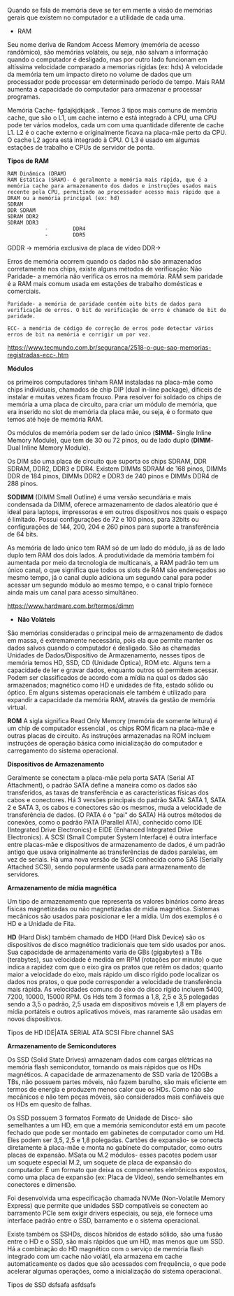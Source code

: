 Quando se fala de memória deve se ter em mente a visão de memórias gerais que existem no computador e a utilidade de cada uma.

- RAM
  
Seu nome deriva de Random Access Memory (memória de acesso randômico),  são memórias voláteis, ou seja, não salvam a informação quando o computador  é desligado, mas por outro lado funcionam em altíssima velocidade comparado a memorias rígidas (ex: hds)
A velocidade da memória tem um impacto direto no volume de dados que um processador pode processar em determinado período de tempo. Mais RAM aumenta a capacidade do computador para armazenar e processar programas.

Memória Cache- fgdajkjdkjask . Temos 3 tipos mais comuns de memória cache, que são o L1, um cache interno e está integrado à CPU, uma CPU pode ter vários modelos, cada um com uma quantidade diferente de cache L1. L2 é o cache externo e originalmente ficava na placa-mãe perto da CPU. O cache L2 agora está integrado à CPU. O L3 é usado em algumas estações de trabalho e CPUs de servidor de ponta.

**Tipos de RAM**


	RAM Dinâmica (DRAM)
	RAM Estática (SRAM)- é geralmente a memória mais rápida, que é a memória cache para armazenamento dos dados e instruções usados mais recente pela CPU, permitindo ao processador acesso mais rápido que a DRAM ou a memória principal (ex: hd)
	SDRAM
	DDR SDRAM
	SDRAM DDR2
	SDRAM DDR3
                -        DDR4
                -        DDR5

GDDR -> memória exclusiva de placa de vídeo
DDR->

Erros de memória ocorrem quando os dados não são armazenados corretamente nos chips, existe alguns métodos de verificação:
	Não Paridade- a memória não verifica os erros na memória. RAM sem paridade é a RAM mais comum usada em estações de trabalho domésticas e comerciais.
	
	Paridade- a memória de paridade contém oito bits de dados para verificação de erros. O bit de verificação de erro é chamado de bit de paridade.
	
	ECC- a memória de código de correção de erros pode detectar vários erros de bit na memória e corrigir um por vez. 

https://www.tecmundo.com.br/seguranca/2518-o-que-sao-memorias-registradas-ecc-.htm



**Módulos**


os primeiros computadores tinham RAM instaladas na placa-mãe como chips individuais, chamados de chip DIP (dual in-line package), difíceis de instalar e muitas vezes ficam frouxo. Para resolver foi soldado os chips de memória a uma placa de circuito, para criar um módulo de  memória, que era inserido no slot de memória da placa mãe, ou seja, é o formato que temos até hoje de memória RAM. 

Os módulos de memória podem ser de lado único (**SIMM**- Single Inline Memory Module), que tem de 30 ou 72 pinos, ou de lado duplo (**DIMM**- Dual Inline Memory Module).

Os DIM são uma placa de circuito que suporta os chips SDRAM, DDR SDRAM, DDR2, DDR3 e DDR4. 
Existem DIMMs SDRAM de 168 pinos, DIMMs DDR de 184 pinos, DIMMs DDR2 e DDR3 de 240 pinos e DIMMs DDR4 de 288 pinos.

**SODIMM** (DIMM Small Outline) é uma versão secundária e mais condensada da DIMM, oferece armazenamento de dados aleatório que é ideal para laptops, impressoras e em outros dispositivos nos quais o espaço é limitado. Possui configurações de 72 e 100 pinos, para 32bits ou configurações de 144, 200, 204 e 260 pinos para suporte a transferência de 64 bits.

As memória de lado único tem RAM só de um lado do módulo, já as de lado duplo tem RAM dos dois lados. A produtividade da memória também foi aumentada por meio da tecnologia de multicanais, a RAM padrão tem um único canal, o que significa que todos os slots de RAM são endereçados ao mesmo tempo, já o canal duplo adiciona um segundo canal para poder acessar um segundo módulo ao mesmo tempo, e o canal triplo fornece ainda mais um canal para acesso simultâneo.

https://www.hardware.com.br/termos/dimm

- **Não Voláteis**
  
São memórias consideradas o principal meio de armazenamento de dados em massa, é extremamente necessária, pois ela que permite manter os dados salvos quando o computador é desligado. São as chamadas Unidades de Dados/Dispositivo de Armazenamento, nesses tipos de memória temos HD, SSD, CD (Unidade Óptica), ROM etc. Alguns tem a capacidade de ler e gravar dados, enquanto outros só permitem acessar.  
Podem ser classificados de acordo com a mídia na qual os dados são armazenados; magnético como HD e unidades de fita, estado sólido ou óptico.
Em alguns sistemas operacionais ele também é utilizado para expandir a capacidade da memória RAM, através da gestão de memória virtual.

**ROM**
A sigla significa Read Only Memory (memória de somente leitura) é um chip de computador essencial , os chips ROM ficam na placa-mãe e outras placas de circuito. As instruções armazenadas na ROM incluem instruções de operação básica como inicialização do computador e carregamento do sistema operacional. 


**Dispositivos de Armazenamento**


Geralmente se conectam a placa-mãe pela porta SATA (Serial AT Attachment), o padrão SATA define a maneira como os dados são transferidos, as taxas de transferência e as características físicas dos cabos e conectores. Há 3 versões principais do padrão SATA: SATA 1, SATA 2 e SATA 3, os cabos e conectores são os mesmos, muda  a velocidade de transferência de dados. (O PATA é o "pai" do SATA)
Há outros métodos de conexões, como o padrão PATA (Parallel ATA), conhecido como IDE (Integrated Drive Electronics) e EIDE (Enhanced Integrated Drive Electronics).
A SCSI (Small Computer System Interface) é outra interface entre placas-mãe e dispositivos de armazenamento de dados, é um padrão antigo que usava originalmente as transferências de dados paralelas, em vez de seriais. Há uma nova versão de SCSI conhecida como SAS (Serially Attached SCSI), sendo popularmente usada para armazenamento de servidores.

**Armazenamento de mídia magnética**

Um tipo de armazenamento que representa os valores binários como áreas físicas magnetizadas ou não magnetizadas de mídia magnética. Sistemas mecânicos são usados para posicionar e ler a mídia. Um dos exemplos é o HD e a Unidade de Fita.

**HD** (Hard Disk)
também chamado de HDD (Hard Disk Device) são os dispositivos de disco magnético tradicionais que tem sido usados por anos. 
Sua capacidade de armazenamento varia de GBs (gigabytes) a TBs (terabytes), sua velocidade é medida em RPM (rotações por minuto) o que indica a rapidez com que o eixo gira os pratos que retêm os dados; quanto maior a velocidade do eixo, mais rápido um disco rígido pode localizar os dados nos pratos, o que pode corresponder a velocidade de transferência mais rápida. 
As velocidades comuns do eixo do disco rígido incluem 5400, 7200, 10000, 15000 RPM.
Os Hds tem 3 formas a 1,8, 2,5 e 3,5 polegadas sendo a 3,5 o padrão, 2,5 usada em dispositivos móveis e 1,8 em players de mídia portáteis e outros aplicativos móveis, mas raramente são usadas em novos dispositivos.

Tipos de HD
	IDE|ATA
	SERIAL ATA
	SCSI
	Fibre channel
	SAS
	
**Armazenamento de Semicondutores**

Os SSD (Solid State Drives) armazenam dados com cargas elétricas na memória flash semicondutor, tornando os mais rápidos que os HDs magnéticos. A capacidade de armazenamento de SSD varia de 120GBs a TBs, não possuem partes móveis, não fazem barulho, são mais eficiente em termos de energia e produzem menos calor que os HDs. Como não são mecânicos e não tem peças móveis, são considerados mais confiáveis que os HDs em quesito de falhas. 

Os SSD possuem 3 formatos
	Formato de Unidade de Disco- são semelhantes a um HD, em que a memória semicondutor está em um pacote fechado que pode ser montado em gabinetes de computador como um Hd. Eles podem ser 3,5, 2,5 e 1,8 polegadas.
	Cartões de expansão- se conecta diretamente à placa-mãe e monta no gabinete do computador, como outrs placas de expansão.
	MSata ou M.2 módulos- esses pacotes podem usar um soquete especial M.2, um soquete de placa de expansão do computador. É um formato que deixa os componentes eletrônicos expostos, como uma placa de expansão (ex: Placa de Vídeo), sendo semelhantes em conectores e dimensão.

Foi desenvolvida uma especificação chamada NVMe (Non-Volatile Memory Express) que permite que unidades SSD compatíveis se conectem ao barramento PCIe sem exigir drivers especiais, ou seja, ele fornece uma interface padrão entre o SSD, barramento e o sistema operacional.

Existe também os SSHDs, discos híbridos de estado sólido, são uma fusão entre o HD e o SSD, são mais rápidos que um HD, mas menos que um SSD. Há a combinação do HD magnético com o serviço de memória flash integrado com um cache não volátil, ela armazena em cache automaticamente os dados que são acessados com frequência, o que pode acelerar algumas operações, como a inicialização do sistema operacional.

Tipos de SSD
	dsfsafa
	asfdsafs

